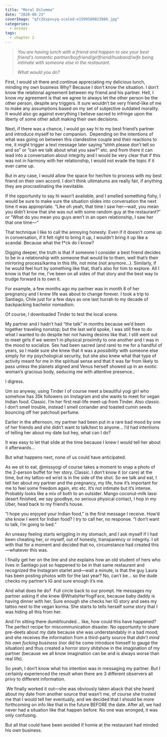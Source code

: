 ```yaml
---
title: "Moral Dilemma"
date: "2020-08-23"
coverImage: "qfc2kxpxvyq-scaled-e1599580823988.jpg"
categories:
  - essays
tags:
  - chapter 2
---
```


> _You are having lunch with a friend and happen to see your best friend's romantic partner/boyfriend/girlfriend/husband/wife being intimate with someone else in the restaurant._ 
> 
> _What would you do?_

First, I would sit there and continue appreciating my delicious lunch, minding my own business Why? Because I don’t know the situation. I don’t know the relational agreement between my friend and his partner. Hell, I know _my_ agreement is that we agree to always let the other person be the other person, despite any triggers. It sure wouldn’t be very friend-like of me to make any assumptions based on my set of subjective outdated morality. It would also go against everything I believe sacred to infringe upon the liberty of some other adult making their own decisions.

Next, if there was a chance, I would go say hi to my best friend’s partner and introduce myself to her companion.  Depending on the intentions of what was going on between this clandestine couple and their reactions to me, it might trigger a text message later saying “shhh please don’t tell so and so” or “can we talk about what you saw?” etc. and from there it can lead into a conversation about integrity and I would be very clear that if this was not in harmony with her relationship, I would not evade the topic if it ever came up.

But in any case, I would allow the space for her/him to process with my best friend on their own accord. I don’t think ultimatums are really fair, if anything they are procrastinating the inevitable.

If the opportunity to say hi wasn’t available, and I smelled something fishy, I would be sure to make sure the situation slides into conversation the next time it was appropriate. “Like oh yeah, that time I saw her—wait, you mean you didn’t know that she was out with some random guy at the restaurant?” or “What do you mean you guys aren’t in an open relationship, I saw her that one time—“ 

That technique I like to call the annoying honesty. Even if it doesn’t come up in conversation, if it felt right to bring it up, I wouldn’t bring it up like a scandal. Because what the f\*ck do I know?

Digging deeper, the truth is that if someone I consider a best friend decides to be in a relationship with someone that would lie to them, well that’s their mirroring process/karma in this life, not mine (not anymore…). Similarly, if he would feel hurt by something like that, that’s also for him to explore. All I know is that for me, I’ve been on all sides of that story and the best way to trudge forward is to own it.

For example, a few months ago my partner was in month 8 of her pregnancy and I knew life was about to change forever. I took a trip to Santiago, Chile just for a few days as one last hurrah to my decade of backpacking bachelor nomadism. 

Of course, I downloaded Tinder to test the local scene.

My partner and I hadn’t had “the talk” in months because we’d been together traveling nonstop; but the last we’d spoke, I was still free to do what I wanted to do despite her not having desires like that. I still went out to meet girls if we weren’t in physical proximity to one another and I was in the mood to socialize. Sex had been sacred (and rare) to me for a handful of years, so I made sure she knew that it was a _possibility_ with someone else simply for my psychological security, but she also knew what that type of activity meant for me in the spiritual sense and that it was far from likely to pass unless the planets aligned and Venus herself showed up in an exotic woman’s gracious body, seducing me with attentive presence..

I digress.

Um so anyway, using Tinder I of course meet a beautiful yogi girl who somehow has 35k followers on Instagram and she wants to meet for vegan Indian food. Classic. I’m her first real-life meet-up from Tinder. Also classic. I don’t smell trouble, instead I smell coriander and toasted cumin seeds bouncing off her patchouli perfume. 

Earlier in the afternoon, my partner had been put in a rare bad mood by one of her friends and she didn’t want to talk/text to anyone… I’d had intentions of telling her about my date but hey, what can I do?

It was easy to let that slide at the time because I knew I would tell her about it afterwards… 

But what happens next, none of us could have anticipated.

As we sit to eat, @missyogi of course takes a moment to snap a photo of the 2-person buffet for her story. Classic. I don’t know it (or care) at the time, but my tattoo-ed wrist is in the side of the shot. So we talk and eat, I tell her about my partner and the pregnancy, my life, how it’s important for me to feel some freedom again, etc etc. It’s not intimate but it’s intense. Probably looks like a mix of both to an outsider. Mango coconut-milk lassi desert finished, we say goodbye, no serious physical contact, I hop in my Uber, head back to my friend’s house.

“I hope you enjoyed your Indian food,” is the first message I receive. How’d she know I went for Indian food? I try to call her, no response. “I don’t want to talk, I’m going to bed.”

An uneasy feeling starts wriggling in my stomach, and I ask myself if I had been cheating her, or myself, out of honesty, transparency or integrity. I sit with that for a moment and decided that no, circumstance had created this—whatever this was.

I finally get her on the line and she explains how an old student of hers who lives in Santiago just so happened to be in that same restaurant and recognized the Instagram starlet and—wait a minute, is that the guy Laura has been posting photos with for the last year? No, can’t be... so the dude checks my partner’s IG and sure enough it’s me.

And what does he do?  Full circle back to our prompt. He messages my partner asking if she knew @WhatsHerYogiFace, because baby daddy is having dinner with her. Sure enough she checks her IG story and sees my tattoo next to the vegan korma. She starts to tells herself some story that I was hiding all this from her. 

And I’m sitting there dumbfounded… like, how could this have happened? The perfect recipe for miscommunication disaster. No opportunity to share pre-deets about my date because she was understandably in a bad mood; and she receives the information from a third-party source that _didn’t mind his own fucking business_ (nor did he come introduce himself to gauge the situation) and thus created a horror story shitshow in the imagination of my partner (because we all know imagination can be and is always worse than real life).

So yeah, I don’t know what his intention was in messaging my partner. But I certainly experienced the result when there are 3 different observers all privy to different information.

 We finally worked it out—she was obviously taken aback that she heard about my date from another source that wasn’t me, of course she trusted me that I would tell her eventually, and we decided that I should be more forthcoming on info like that in the future BEFORE the date. After all, we had never had a situation like that happen before. No one was wronged, it was only confusing.

But all that could have been avoided if homie at the restaurant had minded his own business.
